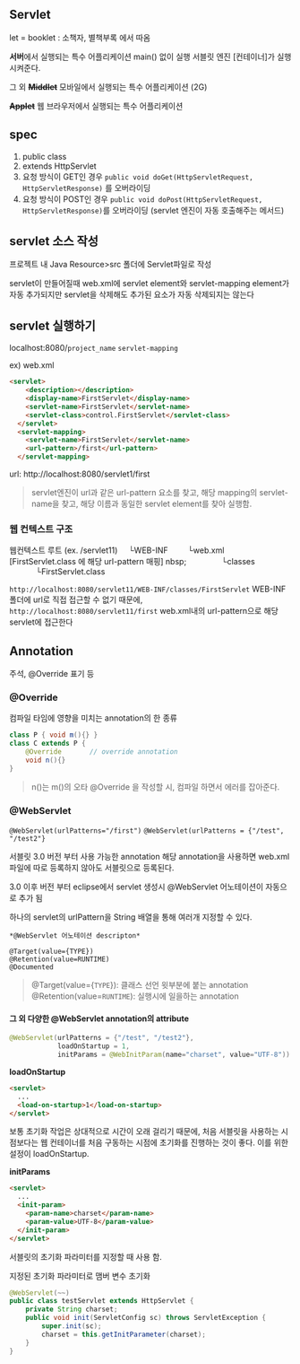 ## Servlet

let = booklet : 소책자, 별책부록 에서 따옴

**서버**에서 실행되는 특수 어플리케이션
main() 없이 실행
서블릿 엔진 [컨테이너]가 실행시켜준다.

그 외
**~~Middlet~~** 
모바일에서 실행되는 특수 어플리케이션 (2G)

**~~Applet~~**
웹 브라우저에서 실행되는 특수 어플리케이션

## spec
1) public class
2) extends HttpServlet
3) 요청 방식이 GET인 경우 
`public void doGet(HttpServletRequest, HttpServletResponse)` 를 오버라이딩
4) 요청 방식이 POST인 경우
`public void doPost(HttpServletRequest, HttpServletResponse)`를 오버라이딩
(servlet 엔진이 자동 호출해주는 메서드)

## servlet 소스 작성
프로젝트 내 Java Resource>src 폴더에 Servlet파일로 작성

servlet이 만들어질때 web.xml에 servlet element와  servlet-mapping element가 자동 추가되지만
servlet을 삭제해도 추가된 요소가 자동 삭제되지는 않는다

## servlet 실행하기
localhost:8080/`project_name` `servlet-mapping`

ex) web.xml
```html
<servlet>
    <description></description>
    <display-name>FirstServlet</display-name>
    <servlet-name>FirstServlet</servlet-name>
    <servlet-class>control.FirstServlet</servlet-class>
  </servlet>
  <servlet-mapping>
    <servlet-name>FirstServlet</servlet-name>
    <url-pattern>/first</url-pattern>
  </servlet-mapping>
```
url: 
http://localhost:8080/servlet1/first

>servlet엔진이 url과 같은 url-pattern 요소를 찾고, 해당 mapping의 servlet-name을 찾고, 해당 이름과 동일한 servlet element를 찾아 실행함.



### 웹 컨텍스트 구조
웹컨텍스트 루트 (ex. /servlet11)
&nbsp;&nbsp;&nbsp;&nbsp;└WEB-INF
&nbsp;&nbsp;&nbsp;&nbsp;&nbsp;&nbsp;&nbsp;&nbsp;└web.xml [FirstServlet.class 에 해당 url-pattern 매핑]
nbsp;&nbsp;&nbsp;&nbsp;&nbsp;&nbsp;&nbsp;&nbsp;
&nbsp;&nbsp;&nbsp;&nbsp;&nbsp;&nbsp;&nbsp;&nbsp;└classes
&nbsp;&nbsp;&nbsp;&nbsp;&nbsp;&nbsp;&nbsp;&nbsp;&nbsp;&nbsp;&nbsp;&nbsp;└FirstServlet.class

`http://localhost:8080/servlet11/WEB-INF/classes/FirstServlet`
WEB-INF 폴더에 url로 직접 접근할 수 없기 때문에,
`http://localhost:8080/servlet11/first`
web.xml내의 url-pattern으로 해당 servlet에 접근한다

## Annotation
주석, @Override 표기 등
### @Override
컴파일 타임에 영향을 미치는 annotation의 한 종류
```java
class P { void m(){} }
class C extends P {
	@Override		// override annotation
	void n(){}		
}
```
>n()는 m()의 오타
>@Override 을 작성할 시, 컴파일 하면서 에러를 잡아준다. 

### @WebServlet
`@WebServlet(urlPatterns="/first")`
`@WebServlet(urlPatterns = {"/test", "/test2"}`

서블릿 3.0 버전 부터 사용 가능한 annotation
해당 annotation을 사용하면 web.xml 파일에 따로 등록하지 않아도 서블릿으로 등록된다.

3.0 이후 버전 부터 eclipse에서 servlet 생성시 @WebServlet 어노테이션이 자동으로 추가 됨

하나의 servlet의 urlPattern을 String 배열을 통해 여러개 지정할 수 있다.

```
*@WebServlet 어노테이션 descripton*

@Target(value={TYPE})  
@Retention(value=RUNTIME)  
@Documented
```
>@Target(value={`TYPE`}): 클래스 선언 윗부분에 붙는 annotation
>@Retention(value=`RUNTIME`): 실행시에 일을하는 annotation

#### 그 외 다양한 @WebServlet annotation의 attribute
```java
@WebServlet(urlPatterns = {"/test", "/test2"}, 
			loadOnStartup = 1, 
			initParams = @WebInitParam(name="charset", value="UTF-8"))
```
**loadOnStartup**
```html
<servlet>
  ...
  <load-on-startup>1</load-on-startup>
</servlet>
```
보통 초기화 작업은 상대적으로 시간이 오래 걸리기 때문에, 처음 서블릿을 사용하는 시점보다는 웹 컨테이너를 처음 구동하는 시점에 초기화를 진행하는 것이 좋다.
이를 위한 설정이 loadOnStartup.

**initParams**
```html
<servlet>
  ...
  <init-param>
    <param-name>charset</param-name>
    <param-value>UTF-8</param-value>
  </init-param>
</servlet>
```
서블릿의 초기화 파라미터를 지정할 때 사용 함.

지정된 초기화 파라미터로 맴버 변수 초기화
```java
@WebServlet(~~)
public class testServlet extends HttpServlet {
	private String charset;
    public void init(ServletConfig sc) throws ServletException {
    	super.init(sc);
    	charset = this.getInitParameter(charset);
    }
}

```
<!--stackedit_data:
eyJoaXN0b3J5IjpbLTM1NjY4MjA2NCwxNzQ3Mzc5NDM1XX0=
-->